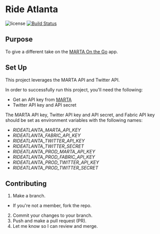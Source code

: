 # Ride Atlanta

![license](https://img.shields.io/badge/license-MIT-blue.svg)
[![Build Status](https://travis-ci.org/andrewvora/ride-atlanta.svg?branch=development)](https://travis-ci.org/andrewvora/ride-atlanta)

## Purpose
To give a different take on the [MARTA On the Go](http://www.itsmarta.com/) app.

## Set Up

This project leverages the MARTA API and Twitter API.

In order to successfully run this project, you'll need the following:

* Get an API key from [MARTA](http://www.itsmarta.com/)
* Twitter API key and API secret

The MARTA API key, Twitter API key and API secret, and Fabric API key should be set as environment
variables with the following names:

* *RIDEATLANTA_MARTA_API_KEY*
* *RIDEATLANTA_FABRIC_API_KEY*
* *RIDEATLANTA_TWITTER_API_KEY*
* *RIDEATLANTA_TWITTER_SECRET*
* *RIDEATLANTA_PROD_MARTA_API_KEY*
* *RIDEATLANTA_PROD_FABRIC_API_KEY*
* *RIDEATLANTA_PROD_TWITTER_API_KEY*
* *RIDEATLANTA_PROD_TWITTER_SECRET*


## Contributing

1. Make a branch.
  * If you're not a member, fork the repo.
2. Commit your changes to your branch.
3. Push and make a pull request (PR).
4. Let me know so I can review and merge.